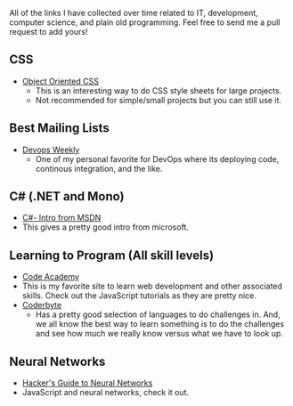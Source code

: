 All of the links I have collected over time related to IT, development, computer science, and plain old programming. Feel free to send me a pull request to add yours!

## CSS
* [Object Oriented CSS](http://www.smashingmagazine.com/2011/12/12/an-introduction-to-object-oriented-css-oocss/)
  * This is an interesting way to do CSS style sheets for large projects.
  * Not recommended for simple/small projects but you can still use it.

## Best Mailing Lists
* [Devops Weekly](http://www.devopsweekly.com/)
  * One of my personal favorite for DevOps where its deploying code, continous integration, and the like.

## C# (.NET and Mono)
* [C#- Intro from MSDN](http://msdn.microsoft.com/en-us/library/aa645597(v=vs.71).aspx)
 * This gives a pretty good intro from microsoft.  

## Learning to Program (All skill levels)
* [Code Academy](http://www.codecademy.com/learn)
 * This is my favorite site to learn web development and other associated skills. Check out the JavaScript tutorials as they are pretty nice.
* [Coderbyte](http://coderbyte.com/CodingArea/Challenges/#hardChals)
  * Has a pretty good selection of languages to do challenges in. And, we all know the best way to learn something is to do the challenges and see how much we really know versus what we have to look up. 

## Neural Networks
* [Hacker's Guide to Neural Networks](http://karpathy.github.io/neuralnets/)
 * JavaScript and neural networks, check it out. 
